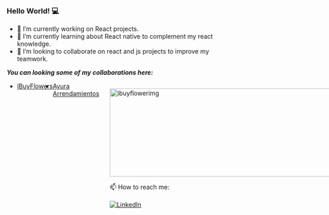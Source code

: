 ### Hello World! :computer:

- 🔭 I’m currently working on React projects.
- 🌱 I’m currently learning about React native to complement my react knowledge.
- 👯 I’m looking to collaborate on react and js projects to improve my teamwork.

<i> <b>You can looking some of my collaborations here: </b></i>

<ul style="display: flex; justify-content: space-between">
<li><a href="https://app.ibuyflowers.com/"> IBuyFlowers </li>
<li><a href="https://arrendamientosayura.com/#/"> Ayura Arrendamientos </a></li>
<ul/>


<img src="https://sbxcloud.com/www/ibuyflowers/images/logo_background_white.png" width="600" height="200" alt="ibuyflowerimg" />



📫 How to reach me: <br /><br />
<a href="https://www.linkedin.com/in/martin-jose-zuleta-mejia-51601b177/"><img src="https://img.shields.io/badge/LinkedIn--_.svg?style=social&logo=linkedin" alt="LinkedIn"></a>
<!--
**mzuleta4/mzuleta4** is a ✨ _special_ ✨ repository because its `README.md` (this file) appears on your GitHub profile.

Here are some ideas to get you started:

👋
- 🤔 I’m looking for help with ...
- 💬 Ask me about ...
-  ...
- 😄 Pronouns: ...
- ⚡ Fun fact: ...
-->

